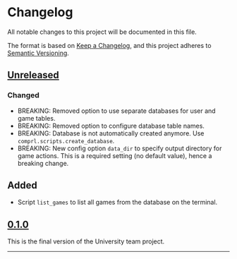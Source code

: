 # Changelog
All notable changes to this project will be documented in this file.

The format is based on [Keep a Changelog](https://keepachangelog.com/en/1.0.0/),
and this project adheres to [Semantic Versioning](https://semver.org/spec/v2.0.0.html).

## [Unreleased]

### Changed
- BREAKING: Removed option to use separate databases for user and game tables.
- BREAKING: Removed option to configure database table names.
- BREAKING: Database is not automatically created anymore.  Use
  `comprl.scripts.create_database`.
- BREAKING: New config option `data_dir` to specify output directory for game actions.
  This is a required setting (no default value), hence a breaking change.

## Added
- Script `list_games` to list all games from the database on the terminal.


## [0.1.0]

This is the final version of the University team project.

---
[Unreleased]: https://github.com/martius-lab/teamproject-competition-server/compare/v0.1.0...HEAD
[0.1.0]: https://github.com/martius-lab/teamproject-competition-server/releases/tag/v0.1.0

